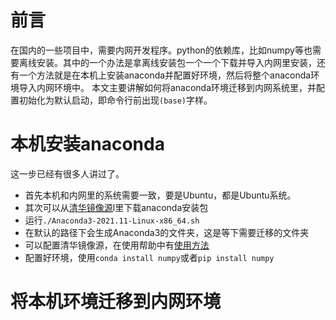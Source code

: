 # 前言
在国内的一些项目中，需要内网开发程序。python的依赖库，比如numpy等也需要离线安装。其中的一个办法是拿离线安装包一个一个下载并导入内网里安装，还有一个方法就是在本机上安装anaconda并配置好环境，然后将整个anaconda环境导入内网环境中。
本文主要讲解如何将anaconda环境迁移到内网系统里，并配置初始化为默认启动，即命令行前出现`(base)`字样。
# 本机安装anaconda
这一步已经有很多人讲过了。
+ 首先本机和内网里的系统需要一致，要是Ubuntu，都是Ubuntu系统。
+ 其次可以从[清华镜像源](https://mirrors.tuna.tsinghua.edu.cn/)l里下载anaconda安装包
+ 运行`./Anaconda3-2021.11-Linux-x86_64.sh`
+ 在默认的路径下会生成Anaconda3的文件夹，这是等下需要迁移的文件夹
+ 可以配置清华镜像源，在使用帮助中有[使用方法](https://mirrors.tuna.tsinghua.edu.cn/help/anaconda/)
+ 配置好环境，使用`conda install numpy`或者`pip install numpy`
# 将本机环境迁移到内网环境
